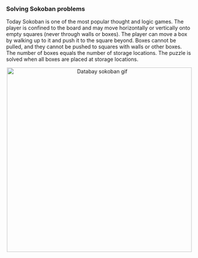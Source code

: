 ### Solving Sokoban problems

<p>
  Today Sokoban is one of the most popular thought and logic games.
  The player is confined to the board and may move horizontally or vertically onto empty squares (never through walls or boxes). The player can move a box by walking up to it and push it to the square beyond. Boxes cannot be pulled, and they cannot be pushed to squares with walls or other boxes. The number of boxes equals the number of storage locations. The puzzle is solved when all boxes are placed at storage locations.
</p>
<p align="center">
<img src="https://thumbs.gfycat.com/FakeFrailEsok-max-1mb.gif" alt="Databay sokoban gif" title="Databay sokoban gif" width="500"/>
</p>
